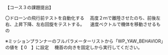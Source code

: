 【コース３の課題提出】

〇ドローンの飛行前テストを自動化する
　高度２ｍで離陸させたのち、前後左右、上昇下降、左右回旋をテストする。
　速度ベクトルで機体を移動させるもの

※ミッションプランナーのフルパラメーターリストから「WP_YAW_BEHAVIOR」の値を【 0　】に設定
　機首の向きを固定しから実行してください。

